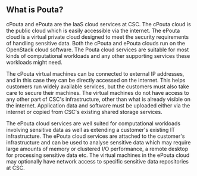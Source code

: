 ## What is Pouta?

cPouta and ePouta are the IaaS cloud services at CSC. The cPouta
cloud is the public cloud which is easily accessible via the
internet. The ePouta cloud is a virtual private cloud designed to meet
the security requirements of handling sensitive data. Both the cPouta
and ePouta clouds run on the OpenStack cloud software. The Pouta cloud
services are suitable for most kinds of computational workloads and
any other supporting services these workloads might need.

The cPouta virtual machines can be connected to external IP addresses,
and in this case they can be directly accessed on the internet. This
helps customers run widely available services, but the customers must
also take care to secure their machines. The virtual machines do not
have access to any other part of CSC's infrastructure, other than what
is already visible on the internet. Application data and software must
be uploaded either via the internet or copied from CSC's existing
shared storage services.
 
The ePouta cloud services are well suited for computational workloads
involving sensitive data as well as extending a customer's existing IT
infrastructure. The ePouta cloud services are attached to the customer's
infrastructure and can be used to analyse sensitive data which may
require large amounts of memory or clustered I/O performance, a remote
desktop for processing sensitive data etc. The virtual machines in the
ePouta cloud may optionally have network access to specific sensitive
data repositories at CSC.
